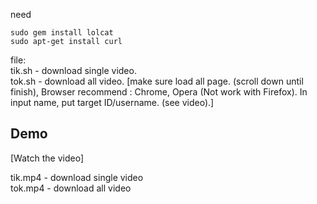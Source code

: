 need
```
sudo gem install lolcat
sudo apt-get install curl
```
file:<br>
tik.sh - download single video.<br>
tok.sh - download all video. \[make sure load all page. (scroll down until finish), Browser recommend : Chrome, Opera (Not work with Firefox). In input name, put target ID/username. (see video).\]

## Demo
[Watch the video]

tik.mp4 - download single video<br>
tok.mp4 - download all video
